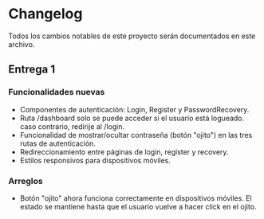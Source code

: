 # Changelog

Todos los cambios notables de este proyecto serán documentados en este archivo.

## Entrega 1

### Funcionalidades nuevas
- Componentes de autenticación: Login, Register y PasswordRecovery.
- Ruta /dashboard solo se puede acceder si el usuario está logueado. caso contrario, redirije al /login.
- Funcionalidad de mostrar/ocultar contraseña (botón "ojito") en las tres rutas de autenticación.
- Redireccionamiento entre páginas de login, register y recovery.
- Estilos responsivos para dispositivos móviles.

### Arreglos
- Botón "ojito" ahora funciona correctamente en dispositivos móviles. El estado se mantiene hasta que el usuario vuelve a hacer click en el ojito.